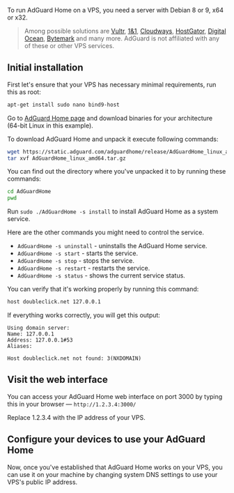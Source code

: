 To run AdGuard Home on a VPS, you need a server with Debian 8 or 9, x64 or x32. 

>Among possible solutions are [Vultr](https://www.vultr.com/), [1&1](https://www.1and1.co.uk/dynamic-cloud-server#configure-server), [Cloudways](https://www.cloudways.com/), [HostGator](https://hostgator.com/), [Digital Ocean](https://www.digitalocean.com/), [Bytemark](https://www.bytemark.co.uk/cloud-hosting/) and many more. AdGuard is not affiliated with any of these or other VPS services.

## Initial installation

First let's ensure that your VPS has necessary minimal requirements, run this as root:
```bash
apt-get install sudo nano bind9-host
```

Go to [AdGuard Home page](https://github.com/AdguardTeam/AdGuardHome#installation) and download binaries for your architecture (64-bit Linux in this example).

To download AdGuard Home and unpack it execute following commands:
```bash
wget https://static.adguard.com/adguardhome/release/AdGuardHome_linux_amd64.tar.gz
tar xvf AdGuardHome_linux_amd64.tar.gz
```

You can find out the directory where you've unpacked it to by running these commands:
```bash
cd AdGuardHome
pwd
```

Run `sudo ./AdGuardHome -s install` to install AdGuard Home as a system service.

Here are the other commands you might need to control the service.

* `AdGuardHome -s uninstall` - uninstalls the AdGuard Home service.
* `AdGuardHome -s start` - starts the service.
* `AdGuardHome -s stop` - stops the service.
* `AdGuardHome -s restart` - restarts the service.
* `AdGuardHome -s status` - shows the current service status.

You can verify that it's working properly by running this command:
```bash
host doubleclick.net 127.0.0.1
```

If everything works correctly, you will get this output:
```
Using domain server:
Name: 127.0.0.1
Address: 127.0.0.1#53
Aliases:

Host doubleclick.net not found: 3(NXDOMAIN)
```

## Visit the web interface
You can access your AdGuard Home web interface on port 3000 by typing this in your browser — `http://1.2.3.4:3000/`

Replace 1.2.3.4 with the IP address of your VPS.

## Configure your devices to use your AdGuard Home

Now, once you've established that AdGuard Home works on your VPS, you can use it on your machine by changing system DNS settings to use your VPS's public IP address.
